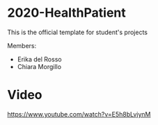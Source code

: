 # 2020-HealthPatient 
This is the official template for student's projects

Members:
* Erika del Rosso
* Chiara Morgillo

# Video 
https://www.youtube.com/watch?v=E5h8bLvjynM
